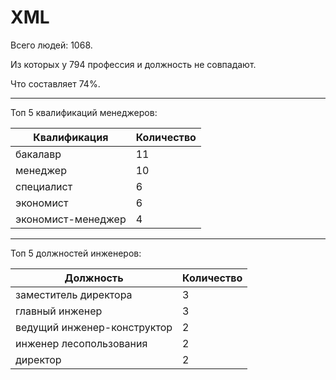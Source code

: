 # XML

Всего людей: 1068.

Из которых у 794 профессия и должность не совпадают.

Что составляет 74%.

----
Топ 5 квалификаций менеджеров:

|Квалификация|Количество| 
|---|---|
|бакалавр|11|
|менеджер|10|
|специалист|6|
|экономист|6|
|экономист-менеджер|4|

----
Топ 5 должностей инженеров:

|Должность|Количество| 
|---|---|
|заместитель директора|3|
|главный инженер |3|
|ведущий инженер-конструктор|2|
|инженер лесопользования|2|
|директор|2|
